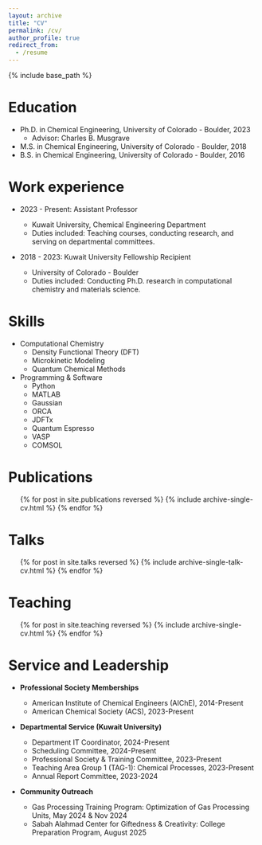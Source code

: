 ```yaml
---
layout: archive
title: "CV"
permalink: /cv/
author_profile: true
redirect_from:
  - /resume
---
```


{% include base_path %}

Education
======
* Ph.D. in Chemical Engineering, University of Colorado - Boulder, 2023
  * Advisor: Charles B. Musgrave
* M.S. in Chemical Engineering, University of Colorado - Boulder, 2018
* B.S. in Chemical Engineering, University of Colorado - Boulder, 2016

Work experience
======
* 2023 - Present: Assistant Professor
  * Kuwait University, Chemical Engineering Department
  * Duties included: Teaching courses, conducting research, and serving on departmental committees.

* 2018 - 2023: Kuwait University Fellowship Recipient
  * University of Colorado - Boulder
  * Duties included: Conducting Ph.D. research in computational chemistry and materials science.
  
Skills
======
* Computational Chemistry
  * Density Functional Theory (DFT)
  * Microkinetic Modeling
  * Quantum Chemical Methods
* Programming & Software
  * Python
  * MATLAB
  * Gaussian
  * ORCA
  * JDFTx
  * Quantum Espresso
  * VASP
  * COMSOL

Publications
======
  <ul>{% for post in site.publications reversed %}
    {% include archive-single-cv.html %}
  {% endfor %}</ul>
  
Talks
======
  <ul>{% for post in site.talks reversed %}
    {% include archive-single-talk-cv.html  %}
  {% endfor %}</ul>
  
Teaching
======
  <ul>{% for post in site.teaching reversed %}
    {% include archive-single-cv.html %}
  {% endfor %}</ul>
  
Service and Leadership
======
* **Professional Society Memberships**
  * American Institute of Chemical Engineers (AIChE), 2014-Present
  * American Chemical Society (ACS), 2023-Present

* **Departmental Service (Kuwait University)**
  * Department IT Coordinator, 2024-Present
  * Scheduling Committee, 2024-Present
  * Professional Society & Training Committee, 2023-Present
  * Teaching Area Group 1 (TAG-1): Chemical Processes, 2023-Present
  * Annual Report Committee, 2023-2024

* **Community Outreach**
  * Gas Processing Training Program: Optimization of Gas Processing Units, May 2024 & Nov 2024
  * Sabah Alahmad Center for Giftedness & Creativity: College Preparation Program, August 2025 